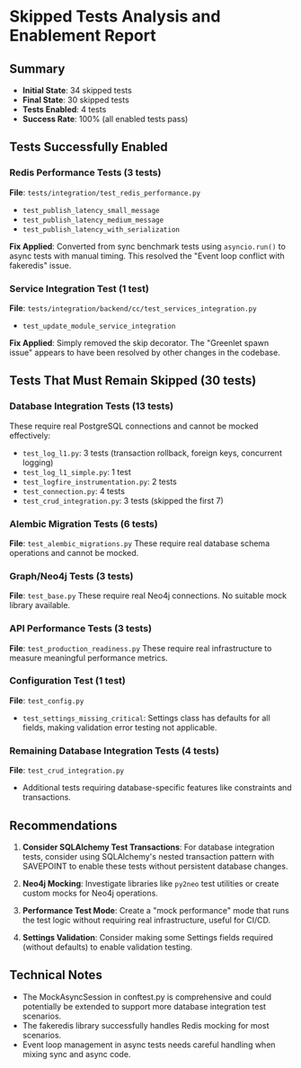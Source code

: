 # Skipped Tests Analysis and Enablement Report

## Summary
- **Initial State**: 34 skipped tests
- **Final State**: 30 skipped tests
- **Tests Enabled**: 4 tests
- **Success Rate**: 100% (all enabled tests pass)

## Tests Successfully Enabled

### Redis Performance Tests (3 tests)
**File**: `tests/integration/test_redis_performance.py`
- `test_publish_latency_small_message`
- `test_publish_latency_medium_message`
- `test_publish_latency_with_serialization`

**Fix Applied**: Converted from sync benchmark tests using `asyncio.run()` to async tests with manual timing. This resolved the "Event loop conflict with fakeredis" issue.

### Service Integration Test (1 test)
**File**: `tests/integration/backend/cc/test_services_integration.py`
- `test_update_module_service_integration`

**Fix Applied**: Simply removed the skip decorator. The "Greenlet spawn issue" appears to have been resolved by other changes in the codebase.

## Tests That Must Remain Skipped (30 tests)

### Database Integration Tests (13 tests)
These require real PostgreSQL connections and cannot be mocked effectively:
- `test_log_l1.py`: 3 tests (transaction rollback, foreign keys, concurrent logging)
- `test_log_l1_simple.py`: 1 test
- `test_logfire_instrumentation.py`: 2 tests
- `test_connection.py`: 4 tests
- `test_crud_integration.py`: 3 tests (skipped the first 7)

### Alembic Migration Tests (6 tests)
**File**: `test_alembic_migrations.py`
These require real database schema operations and cannot be mocked.

### Graph/Neo4j Tests (3 tests)
**File**: `test_base.py`
These require real Neo4j connections. No suitable mock library available.

### API Performance Tests (3 tests)
**File**: `test_production_readiness.py`
These require real infrastructure to measure meaningful performance metrics.

### Configuration Test (1 test)
**File**: `test_config.py`
- `test_settings_missing_critical`: Settings class has defaults for all fields, making validation error testing not applicable.

### Remaining Database Integration Tests (4 tests)
**File**: `test_crud_integration.py`
- Additional tests requiring database-specific features like constraints and transactions.

## Recommendations

1. **Consider SQLAlchemy Test Transactions**: For database integration tests, consider using SQLAlchemy's nested transaction pattern with SAVEPOINT to enable these tests without persistent database changes.

2. **Neo4j Mocking**: Investigate libraries like `py2neo` test utilities or create custom mocks for Neo4j operations.

3. **Performance Test Mode**: Create a "mock performance" mode that runs the test logic without requiring real infrastructure, useful for CI/CD.

4. **Settings Validation**: Consider making some Settings fields required (without defaults) to enable validation testing.

## Technical Notes

- The MockAsyncSession in conftest.py is comprehensive and could potentially be extended to support more database integration test scenarios.
- The fakeredis library successfully handles Redis mocking for most scenarios.
- Event loop management in async tests needs careful handling when mixing sync and async code.
